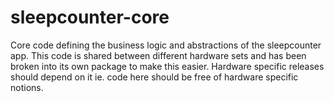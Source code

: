 # sleepcounter-core

Core code defining the business logic and abstractions of the sleepcounter app. This code is shared between different hardware sets and has been broken into its own package to make this easier. Hardware specific releases should depend on it ie. code here should be free of hardware specific notions.
